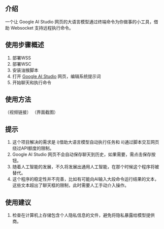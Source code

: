 ## 介绍
一个让 Google AI Studio 网页的大语言模型通过终端命令为你做事的小工具，借助 Websocket 支持远程执行命令。

## 使用步骤概述
1. 部署WSS
2. 部署WSC
3. 安装油猴脚本
4. 打开 [Google AI Studio](https://aistudio.google.com/prompts/new_chat) 网页，编辑系统提示词
5. 开始聊天和执行命令

## 使用方法
（视频链接）
（界面截图）

## 提示
1. 这个项目解决的需求是 i)借助大语言模型自动执行任务和 ii)通过脚本交互网页绕过API额度的限制。
2. Google AI Studio 网页不会自动保存聊天到历史，如果需要，需点击保存按钮。
3. 随着人工智能的发展，不久将发展出通用人工智能，在那个时候这个程序将被替代。
4. 这个程序的稳定性并不完善，比如有可能向AI输入大段命令运行结果的文本，这些文本超出了聊天框的限制，此时需要人工手动介入操作。

## 使用建议
1. 检查在计算机上存储包含个人隐私信息的文件，避免将隐私暴露给模型提供商。
